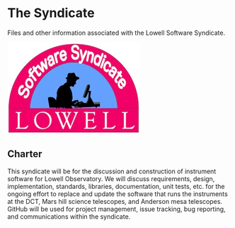 # The Syndicate
Files and other information associated with the Lowell Software Syndicate.

![logo](https://github.com/LowellObservatory/TheSyndicate/blob/master/Images/syndicate-small.jpg "Logo")

## Charter

This syndicate will be for the discussion and construction of instrument
software for Lowell Observatory. We will discuss requirements, design,
implementation, standards, libraries, documentation, unit tests, etc. for the
ongoing effort to replace and update the software that runs the instruments at
the DCT, Mars hill science telescopes, and Anderson mesa telescopes.  GitHub
will be used for project management, issue tracking, bug reporting, and
communications within the syndicate.
